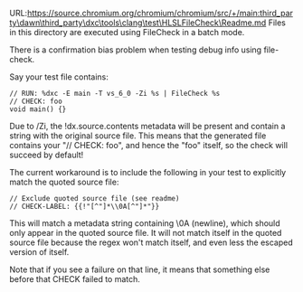 URL:https://source.chromium.org/chromium/chromium/src/+/main:third_party\dawn\third_party\dxc\tools\clang\test\HLSLFileCheck\Readme.md
Files in this directory are executed using FileCheck in a batch mode.

There is a confirmation bias problem when testing debug info using file-check.

Say your test file contains:

    // RUN: %dxc -E main -T vs_6_0 -Zi %s | FileCheck %s
    // CHECK: foo
    void main() {}

Due to /Zi, the !dx.source.contents metadata will be present and contain a string
with the original source file. This means that the generated file contains your
"// CHECK: foo", and hence the "foo" itself, so the check will succeed by default!

The current workaround is to include the following in your test to explicitly match
the quoted source file:

    // Exclude quoted source file (see readme)
    // CHECK-LABEL: {{!"[^"]*\\0A[^"]*"}}

This will match a metadata string containing \0A (newline), which should only appear
in the quoted source file. It will not match itself in the quoted source file because
the regex won't match itself, and even less the escaped version of itself.

Note that if you see a failure on that line, it means that something else before that
CHECK failed to match.